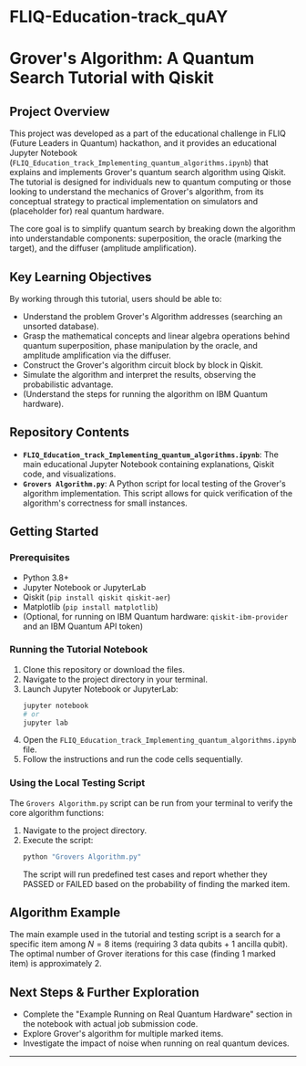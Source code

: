 # FLIQ-Education-track_quAY
# Grover's Algorithm: A Quantum Search Tutorial with Qiskit

## Project Overview

This project was developed as a part of the educational challenge in FLIQ (Future Leaders in Quantum) hackathon, and it provides an educational Jupyter Notebook (`FLIQ_Education_track_Implementing_quantum_algorithms.ipynb`) that explains and implements Grover's quantum search algorithm using Qiskit. The tutorial is designed for individuals new to quantum computing or those looking to understand the mechanics of Grover's algorithm, from its conceptual strategy to practical implementation on simulators and (placeholder for) real quantum hardware.

The core goal is to simplify quantum search by breaking down the algorithm into understandable components: superposition, the oracle (marking the target), and the diffuser (amplitude amplification).

## Key Learning Objectives

By working through this tutorial, users should be able to:
*   Understand the problem Grover's Algorithm addresses (searching an unsorted database).
*   Grasp the mathematical concepts and linear algebra operations behind quantum superposition, phase manipulation by the oracle, and amplitude amplification via the diffuser.
*   Construct the Grover's algorithm circuit block by block in Qiskit.
*   Simulate the algorithm and interpret the results, observing the probabilistic advantage.
*   (Understand the steps for running the algorithm on IBM Quantum hardware).

## Repository Contents

*   **`FLIQ_Education_track_Implementing_quantum_algorithms.ipynb`**: The main educational Jupyter Notebook containing explanations, Qiskit code, and visualizations.
*   **`Grovers Algorithm.py`**: A Python script for local testing of the Grover's algorithm implementation. This script allows for quick verification of the algorithm's correctness for small instances.

## Getting Started

### Prerequisites

*   Python 3.8+
*   Jupyter Notebook or JupyterLab
*   Qiskit (`pip install qiskit qiskit-aer`)
*   Matplotlib (`pip install matplotlib`)
*   (Optional, for running on IBM Quantum hardware: `qiskit-ibm-provider` and an IBM Quantum API token)

### Running the Tutorial Notebook

1.  Clone this repository or download the files.
2.  Navigate to the project directory in your terminal.
3.  Launch Jupyter Notebook or JupyterLab:
    ```bash
    jupyter notebook
    # or
    jupyter lab
    ```
4.  Open the `FLIQ_Education_track_Implementing_quantum_algorithms.ipynb` file.
5.  Follow the instructions and run the code cells sequentially.

### Using the Local Testing Script

The `Grovers Algorithm.py` script can be run from your terminal to verify the core algorithm functions:

1.  Navigate to the project directory.
2.  Execute the script:
    ```bash
    python "Grovers Algorithm.py"
    ```
    The script will run predefined test cases and report whether they PASSED or FAILED based on the probability of finding the marked item.

## Algorithm Example

The main example used in the tutorial and testing script is a search for a specific item among $N=8$ items (requiring 3 data qubits + 1 ancilla qubit). The optimal number of Grover iterations for this case (finding 1 marked item) is approximately 2.

## Next Steps & Further Exploration

*   Complete the "Example Running on Real Quantum Hardware" section in the notebook with actual job submission code.
*   Explore Grover's algorithm for multiple marked items.
*   Investigate the impact of noise when running on real quantum devices.

---
